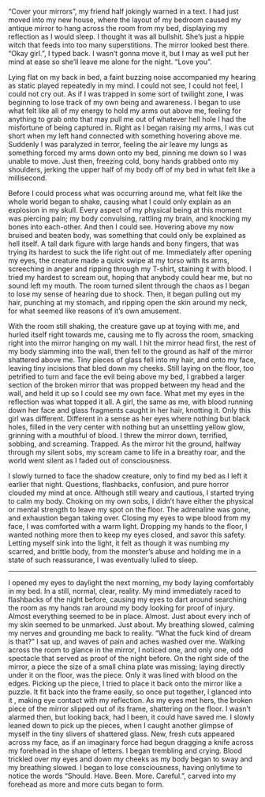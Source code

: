“Cover your mirrors”, my friend half jokingly warned in a text. I had just moved into my new house, where the layout of my bedroom caused my antique mirror to hang across the room from my bed, displaying my reflection as I would sleep. I thought it was all bullshit. She’s just a hippie witch that feeds into too many superstitions. The mirror looked best there. “Okay girl.”, I typed back. I wasn’t gonna move it, but I may as well put her mind at ease so she’ll leave me alone for the night. “Love you”. 

Lying flat on my back in bed, a faint buzzing noise accompanied my hearing as static played repeatedly in my mind. I could not see, I could not feel, I could not cry out. As if I was trapped in some sort of twilight zone, I was beginning to lose track of my own being and awareness. I began to use what felt like all of my energy  to hold my arms out above me, feeling for anything to grab onto that may pull me out of whatever hell hole I had the misfortune of being captured in. Right as I began raising my arms, I was cut short when my left hand connected with something hovering above me. Suddenly I was paralyzed in terror, feeling the air leave my lungs as something forced my arms down onto my bed, pinning me down so I was unable to move. Just then, freezing cold, bony hands grabbed onto my shoulders, jerking the upper half of my body off of my bed in what felt like a millisecond. 

Before I could process what was occurring around me, what felt like the whole world began to shake, causing what I could only explain as an explosion in my skull. Every aspect of my physical being at this moment was piercing pain; my body convulsing, rattling my brain, and knocking my bones into each-other. And then I could see. Hovering above my now bruised and beaten body, was something that could only be explained as hell itself. A tall dark figure with large hands and bony fingers, that was trying its hardest to suck the life right out of me. Immediately after opening my eyes, the creature made a quick swipe at my torso with its arms, screeching in anger and ripping through my T-shirt, staining it with blood. I tried my hardest to scream out, hoping that anybody could hear me, but no sound left my mouth. The room turned silent through the chaos as I began to lose my sense of hearing due to shock. Then, it began pulling out my hair, punching at my stomach, and ripping open the skin around my neck, for what seemed like reasons of it’s own amusement. 

With the room still shaking, the creature gave up at toying with me, and hurled itself right towards me, causing me to fly across the room, smacking right into the mirror hanging on my wall. I hit the mirror head first, the rest of my body slamming into the wall, then fell to the ground as half of the mirror shattered above me. Tiny pieces of glass fell into my hair, and onto my face, leaving tiny incisions that bled down my cheeks. Still laying on the floor, too petrified to turn and face the evil being above my bed, I grabbed a larger section of the broken mirror that was propped between my head and the wall, and held it up so I could see my own face. What met my eyes in the reflection was what topped it all. A girl, the same as me, with blood running down her face and glass fragments caught in her hair, knotting it. Only this girl was different. Different in a sense as her eyes where nothing but black holes, filled in the very center with nothing but an unsettling yellow glow, grinning with a mouthful of blood. I threw the mirror down, terrified, sobbing, and screaming. Trapped. As the mirror hit the ground, halfway through my silent sobs, my scream came to life in a breathy roar, and the world went silent as I faded out of consciousness.

I slowly turned to face the shadow creature, only to find my bed as I left it earlier that night. Questions, flashbacks, confusion, and pure horror clouded my mind at once. Although still weary and cautious, I started trying to calm my body. Choking on my own sobs, I didn’t have either the physical or mental strength to leave my spot on the floor. The adrenaline was gone, and exhaustion began taking over. Closing my eyes to wipe blood from my face, I was comforted with a warm light. Dropping my hands to the floor, I wanted nothing more then to keep my eyes closed, and savor this safety. Letting myself sink into the light, it felt as though it was numbing my scarred, and brittle body, from the monster’s abuse and holding me in a state of such reassurance, I was eventually lulled to sleep.
***********************************

I opened my eyes to daylight the next morning, my body laying comfortably in my bed. In a still, normal, clear, reality. My mind immediately raced to flashbacks of the night before, causing my eyes to dart around searching the room as my hands ran around my body looking for proof of injury. Almost everything seemed to be in place. Almost. Just about every inch of my skin seemed to be unmarked. Just about. My breathing slowed, calming my nerves and grounding me back to reality. “What the fuck kind of dream is that?” I sat up, and waves of pain and aches washed over me. Walking across the room to glance in the mirror, I noticed one, and only one, odd spectacle that served as proof of the night before. On the right side of the mirror, a piece the size of a small china plate was missing; laying directly under it on the floor, was the piece. Only it was lined with blood on the edges. Picking up the piece, I tried to place it back onto the mirror like a puzzle. It fit back into the frame easily, so once put together, I glanced into it , making eye contact with my reflection. As my eyes met hers, the broken piece of the mirror slipped out of its frame, shattering on the floor. I wasn’t alarmed then, but looking back, had I been, it could have saved me. I slowly leaned down to pick up the pieces, when I caught another glimpse of myself in the tiny slivers of shattered glass. New, fresh cuts appeared across my face, as if an imaginary force had begun dragging a knife across my forehead in the shape of letters. I began trembling and crying. Blood trickled over my eyes and down my cheeks as my body began to sway and my breathing slowed. I began to lose consciousness, having onlytime to notice the words “Should. Have. Been. More. Careful.”, carved into my forehead as more and more cuts began to form.